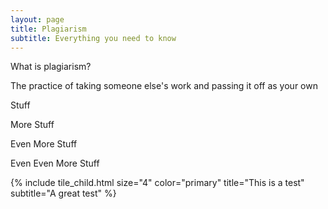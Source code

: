 ```yaml
---
layout: page
title: Plagiarism
subtitle: Everything you need to know
---
```

<div class="tile is-ancestor">
  <div class="tile is-parent is-4">
    <div class="tile is-child notification is-primary">
      <p class="title">
        What is plagiarism?
      </p>
      <p class="subtitle">
        The practice of taking someone else's work and passing it off as your own
      </p>
    </div>
  </div>
  <div class="tile is-parent is-4">
    <div class="tile is-child notification is-light">
      <p class="title">
        Stuff
      </p>
      <p class="subtitle">
        More Stuff
      </p>
    </div>
  </div>
  <div class="tile is-parent is-4">
    <div class="tile is-child notification is-link">
      <p class="title">
        Even More Stuff
      </p>
      <p class="subtitle">
        Even Even More Stuff
      </p>
    </div>
  </div>
  {% include tile_child.html size="4" color="primary" title="This is a test" subtitle="A great test" %}
</div>
